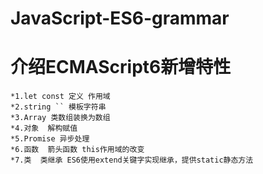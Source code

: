 # JavaScript-ES6-grammar

# 介绍ECMAScript6新增特性
    *1.let const 定义 作用域
    *2.string `` 模板字符串
    *3.Array 类数组装换为数组
    *4.对象  解构赋值
    *5.Promise 异步处理
    *6.函数  箭头函数 this作用域的改变
    *7.类  类继承 ES6使用extend关键字实现继承，提供static静态方法
